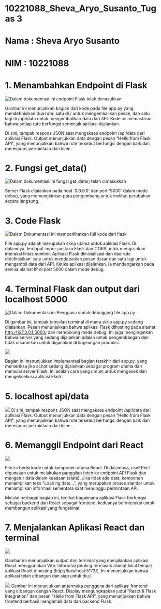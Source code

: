 # 10221088_Sheva_Aryo_Susanto_Tugas 3

# Nama : Sheva Aryo Susanto
# NIM  : 10221088

# 1. Menambahkan Endpoint di Flask
![Dalam dokumentasi ini endpoint Flask telah dimasukkan](./img/end%20point.jpg)

Gambar ini menunjukkan bagian dari kode pada file app.py yang mendefinisikan dua rute: satu di / untuk mengembalikan pesan, dan satu lagi di /api/data untuk mengembalikan data dari API. Kode ini memastikan bahwa setiap rute berfungsi semenjak aplikasi dijalankan.

Di sini, tampak respons JSON saat mengakses endpoint /api/data dari aplikasi Flask. Output menunjukkan data dengan pesan "Hello from Flask API", yang menunjukkan bahwa rute tersebut berfungsi dengan baik dan merespons permintaan dari klien.

# 2. Fungsi get_data()
![Dalam dokumentasi ini fungsi get_data() telah dimasukkan](./img/port%20api_data.jpg)

Server Flask dijalankan pada host '0.0.0.0' dan port '5000' dalam mode debug, yang memungkinkan para pengembang untuk melihat perubahan secara langsung.

# 3. Code Flask
![Dalam Dokumentasi ini memperlihatkan full kode dari flask](./img/full%20code%20py.jpg)

File app.py adalah merupakan skrip utama untuk aplikasi Flask. Di dalamnya, terdapat impor pustaka Flask dan CORS untuk mengizinkan interaksi lintas sumber. Aplikasi Flask diinisialisasi dan dua rute didefinisikan: satu untuk mendapatkan pesan dasar dan satu lagi untuk mengambil data dari API. Ketika aplikasi dijalankan, ia mendengarkan pada semua alamat IP di port 5000 dalam mode debug.

# 4. Terminal Flask dan output dari localhost 5000
![Dalam Dokumentasi ini Pengguna sudah debugging file app.py](./img/terminal%20py.jpg)

Di gambar ini, tampak tampilan terminal di mana skrip app.py sedang dijalankan. Pesan menunjukkan bahwa aplikasi Flask dihosting pada alamat http://127.0.0.1:5000/ dan mendukung mode debug. Ini juga mengingatkan bahwa server yang sedang dijalankan adalah untuk pengembangan dan tidak disarankan untuk digunakan di lingkungan produksi.

![](./img/localhost%20py.jpg)

Bagian ini menunjukkan implementasi bagian terakhir dari app.py, yang memeriksa jika script sedang dijalankan sebagai program utama dan memulai server Flask. Ini adalah cara yang umum untuk mengecek dan mengeksekusi aplikasi Flask.

# 5. localhost api/data
![](./img/py_api_data.jpg)
Di sini, tampak respons JSON saat mengakses endpoint /api/data dari aplikasi Flask. Output menunjukkan data dengan pesan "Hello from Flask API", yang menunjukkan bahwa rute tersebut berfungsi dengan baik dan merespons permintaan dari klien.

# 6. Memanggil Endpoint dari React
![](./img/full%20code%20react.jpg)

File ini berisi kode untuk komponen utama React. Di dalamnya, useEffect digunakan untuk melakukan panggilan fetch ke endpoint API Flask dan mengatur data dalam keadaan (state). Jika tidak ada data, komponen menampilkan teks "Loading data...", yang merupakan proses standar untuk menampilkan informasi sementara saat menunggu permintaan API.

Melalui berbagai bagian ini, terlihat bagaimana aplikasi Flask berfungsi sebagai backend dan React sebagai frontend, keduanya berinteraksi untuk membangun aplikasi yang fungsional.

# 7. Menjalankan Aplikasi React dan terminal
![](./img/terminal%20react.jpg)

Gambar ini menunjukkan output dari terminal yang menjalankan aplikasi React menggunakan Vite. Informasi penting termasuk alamat lokal tempat aplikasi React dihosting (http://localhost:5173/). Ini menunjukkan bahwa aplikasi telah dibangun dan siap untuk diuji.

![](./img/localhost%20react.jpg)
Gambar ini menunjukkan antarmuka pengguna dari aplikasi frontend yang dibangun dengan React. Display mengungkapkan judul "React & Flask Integration" dan pesan "Hello from Flask API", yang menunjukkan bahwa frontend berhasil mengambil data dari backend Flask.
